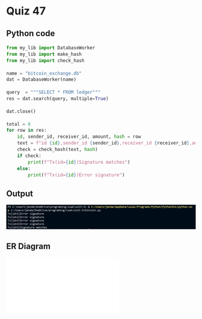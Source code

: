 # Quiz 47
## Python code
```python
from my_lib import DatabaseWorker
from my_lib import make_hash
from my_lib import check_hash

name = "bitcoin_exchange.db"
dat = DatabaseWorker(name)

query  = """SELECT * FROM ledger"""
res = dat.search(query, multiple=True)

dat.close()

total = 0
for row in res:
    id, sender_id, receiver_id, amount, hash = row 
    text = f"id {id},sender_id {sender_id},receiver_id {receiver_id},amount {amount}"  
    check = check_hash(text, hash)
    if check:
        print(f"Tx(id={id})Signature matches")
    else:
        print(f"Tx(id={id})Error signature")

```

## Output
![](/Assets/q47.png)

## ER Diagram
![](/UML/bitcoin_exchange.pdf)
